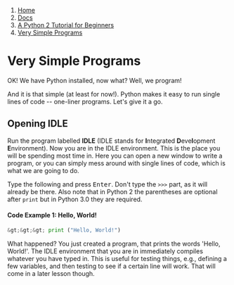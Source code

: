 <!-- -
Title: Very Simple Programs
Description: A beginner level tutorial with very simple Python 2 programs
- -->

<ol class="breadcrumb">
  <li><a href="/">Home</a></li>
  <li><a href="/docs/">Docs</a></li>
  <li><a href="/docs/a-python-2-tutorial-for-beginners/">
    A Python 2 Tutorial for Beginners</a></li>
  <li><a href="/docs/a-python-2-tutorial-for-beginners/very-simple-programs/">
    Very Simple Programs</a></li>
</ol>

Very Simple Programs
====================

OK! We have Python installed, now what? Well, we program!

And it is that simple (at least for now!). Python makes it easy to run single 
lines of code -- one-liner programs. Let's give it a go.

Opening IDLE
------------

Run the program labelled **IDLE** (IDLE stands for **I**ntegrated 
**D**eve**l**opment **E**nvironment). Now you are in the IDLE environment. This 
is the place you will be spending most time in. Here you can open a new window 
to write a program, or you can simply mess around with single lines of code, 
which is what we are going to do. 

Type the following and press <kbd>Enter</kbd>. Don't type the `>>>` part, as it 
will already be there. Also note that in Python 2 the parentheses are optional 
after `print` but in Python 3.0 they are required.

#### Code Example 1: Hello, World! ####

```python
&gt;&gt;&gt; print ("Hello, World!")
```

What happened? You just created a program, that prints the words 'Hello, 
World!'. The IDLE environment that you are in immediately compiles whatever you 
have typed in. This is useful for testing things, e.g., defining a few 
variables, and then testing to see if a certain line will work. That will come 
in a later lesson though.

<!-- Math in Python
--------------

Now try the following examples. I've given explanations in parentheses.

;Code Example 2 – Maths
<pre>
>>> 1 + 1
2

>>> 20 + 80
100

>>> 18294 + 449566
467860
(These are additions.)

>>> 6 - 5
1
(Subtraction)

>>> 2 * 5
10
(Multiplication)

>>> 5 ** 2
25
(Exponentials; e.g., this one is 5 squared)

>>> print ("1 + 2 is an addition")
1 + 2 is an addition
(The print statement, which writes something onscreen. Notice that 1 + 2 is left unevaluated.)

>>> print ("One kilobyte is 2^10 bytes, or", 2 ** 10, "bytes.")
One kilobyte is 2^10 bytes, or 1024 bytes.
(You can print sums and variables in a sentence.
	The commas separating each section are a way of
	separating clearly different things that you are printing.)

>>> 21 / 3
7

>>> 23 / 3
7
(Division; note that Python ignores remainders/decimals.)

>>> 23.0 / 3.0
7.666666666666667
(This time, since the numbers are decimals themselves, the answer
	will be a decimal.)

>>> 23 % 3
2

>>> 49 % 10
9
(The remainder from a division)
</pre>

As you see, there is the code, then the result of that code. I then explain them in brackets. These are the basic commands of Python, and what they do. Here is a table to clarify them.

{| width=40% border=1
  |+ Table 1 – Python operators
|-
  ! Command
  ! Name
  ! Example
  ! Output
|-
|<nowiki>+</nowiki>
|Addition
|4 + 5
|9
|-
|<nowiki>-</nowiki>
|Subtraction
|8 - 5
|3
|-
|*
|Multiplication
|4 * 5
|20
|-
|/
|Division
|19 / 3
|6
|-
|%
|Remainder ([[w:modulous|modulo]])
|19 % 3
|1
|-
|**
|Exponent
|2 ** 4
|16
|}

Remember that thing called [[w:order of operations|order of operations]] that they taught in maths? Well, it applies in Python, too. Here it is, if you need reminding:

# parentheses ()
# exponents **
# multiplication *, division /, and remainder %
# addition + and subtraction -

== Order of Operations ==

Here are some examples that you might want to try, if you're rusty on this:

;Code Example 3 – Order of operations
<pre lang="python">
>>> 1 + 2 * 3
7
>>> (1 + 2) * 3
9
</pre>

In the first example, the computer calculates 2 * 3 first, then adds 1 to it. This is because multiplication has the higher priority (at 3) and addition is below that (at a lowly 4).

In the second example, the computer calculates 1 + 2 first, then multiplies it by 3. This is because parentheses (brackets, like the ones that are surrounding this interluding text ;) ) have the higher priority (at 1), and addition comes in later than that.

Also remember that the math is calculated from left to right, ''unless'' you put in parentheses. The innermost parentheses are calculated first. Watch these examples:

;Code Example 4 – Parentheses
<pre lang="python">
>>> 4 - 40 - 3
-39
>>> 4 - (40 - 3)
-33
</pre>

In the first example, 4 - 40 is calculated,then - 3 is done.

In the second example, 40 - 3 is calculated, then it is subtracted from 4.

== Comments, Please ==

The final thing you'll need to know to move on to multi-line programs is the [[w:comment (computer programming)|comment]]. You should always add comments to code to show others who might be reading your code what you've done and why. Type the following (and yes, the output is shown):

;Code Example 5 – Comments
<pre lang="python">
>>> #I am a comment. Fear my wrath!

>>>
</pre>

A comment is a piece of code that is not run. In Python, you make something a comment by putting a hash (#) in front of it. A hash comments everything after it in the line, and nothing before it. So you could type this:

;Code Example 6 – Comment examples
<pre>
>>> print ("food is very nice") #eat me
food is very nice
(A normal output, without the smutty comment,
thank you very much)

>>># print "food is very nice"

(Nothing happens, because the code was after a comment)

>>> print "food is very nice" eat me

(You'll get a fairly harmless error message,
because you didn't put your comment after a hash)
</pre>

Comments are important for adding necessary information for another programmer to read, but not the computer; for example, an explanation of a section of code, saying what it does, or what is wrong with it. You can also comment out bits of code if you don't want them to compile, but can't delete them because you might need them later.

-->
